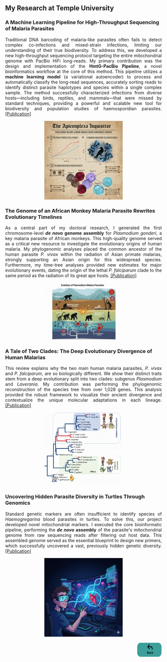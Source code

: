 ## My Research at Temple University

### A Machine Learning Pipeline for High-Throughput Sequencing of Malaria Parasites
<p align="justify">
Traditional DNA barcoding of malaria-like parasites often fails to detect complex co-infections and mixed-strain infections, limiting our understanding of their true biodiversity. To address this, we developed a new high-throughput sequencing protocol targeting the entire mitochondrial genome with PacBio HiFi long-reads. My primary contribution was the design and implementation of the <strong>HmtG-PacBio Pipeline</strong>, a novel bioinformatics workflow at the core of this method. This pipeline utilizes a <strong>machine learning model</strong> (a variational autoencoder) to process and automatically classify the long-read sequences, accurately sorting reads to identify distinct parasite haplotypes and species within a single complex sample. The method successfully characterized infections from diverse hosts—including birds, reptiles, and mammals—that were missed by standard techniques, providing a powerful and scalable new tool for biodiversity and population studies of haemosporidian parasites. <a href="https://doi.org/10.1186/s12936-022-04130-9" target="_blank">[Publication]</a>
</p>

<p style="text-align:center;">
  <img src="images/pacbio_pipeline.png" style="width:50%; max-width:400px;"/>
</p>

### The Genome of an African Monkey Malaria Parasite Rewrites Evolutionary Timelines
<p align="justify">
As a central part of my doctoral research, I generated the first chromosome-level <strong><i>de novo</i> genome assembly</strong> for <i>Plasmodium gonderi</i>, a key malaria parasite of African monkeys. This high-quality genome served as a critical new resource to investigate the evolutionary origins of human malaria. My phylogenomic analyses placed the common ancestor of the human parasite <i>P. vivax</i> within the radiation of Asian primate malarias, strongly supporting an Asian origin for this widespread species. Furthermore, my time-tree analyses provided new estimates for major evolutionary events, dating the origin of the lethal <i>P. falciparum</i> clade to the same period as the radiation of its great ape hosts. <a href="https://doi.org/10.1186/s12936-022-04130-9" target="_blank">[Publication]</a>
</p>

<p style="text-align:center;">
  <img src="images/gonderi.png" style="width:50%; max-width:400px;"/>
</p>

### A Tale of Two Clades: The Deep Evolutionary Divergence of Human Malarias
<p align="justify">
This review explains why the two main human malaria parasites, <i>P. vivax</i> and <i>P. falciparum</i>, are so biologically different. We show their distinct traits stem from a deep evolutionary split into two clades: subgenus <i>Plasmodium</i> and <i>Laverania</i>. My contribution was performing the phylogenomic reconstruction of the species tree from over 1,028 genes. This analysis provided the robust framework to visualize their ancient divergence and contextualize the unique molecular adaptations in each lineage. <a href="https://doi.org/10.1186/s12936-022-04130-9" target="_blank">[Publication]</a>
</p>

<p style="text-align:center;">
  <img src="images/plasmodium_clades.png.png"  style="width:50%; max-width:400px;"/>
</p>

### Uncovering Hidden Parasite Diversity in Turtles Through Genomics
<p align="justify">
Standard genetic markers are often insufficient to identify species of <i>Haemogregarina</i> blood parasites in turtles. To solve this, our project developed novel mitochondrial markers. I executed the core bioinformatic pipeline, performing the <strong><i>de novo</i> assembly</strong> of the parasite's mitochondrial genome from raw sequencing reads after filtering out host data. This assembled genome served as the essential blueprint to design new primers, which successfully uncovered a vast, previously hidden genetic diversity. <a href="https://doi.org/10.1016/j.meegid.2021.105040" target="_blank">[Publication]</a>
</p>
<p style="text-align:center;">
  <img src="images/turtles.png"  style="width:50%; max-width:400px;"/>
</p>

<p style="text-align:right;"><a href="https://asgiraldoc.github.io"><img src="images/back.png"
     width="80" 
     height="50"></a></p>
